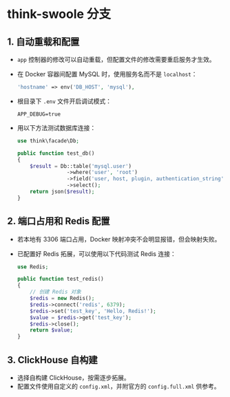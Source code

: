 # think-swoole 分支

## 1. 自动重载和配置

- `app` 控制器的修改可以自动重载，但配置文件的修改需要重启服务才生效。

- 在 Docker 容器间配置 MySQL 时，使用服务名而不是 `localhost`：
    ```php
    'hostname' => env('DB_HOST', 'mysql'),
    ```

- 根目录下 `.env` 文件开启调试模式：
    ```dotenv
    APP_DEBUG=true
    ```

- 用以下方法测试数据库连接：
    ```php
    use think\facade\Db;

    public function test_db()
    {
        $result = Db::table('mysql.user')
                    ->where('user', 'root')
                    ->field('user, host, plugin, authentication_string')
                    ->select();
        return json($result);
    }
    ```

## 2. 端口占用和 Redis 配置

- 若本地有 3306 端口占用，Docker 映射冲突不会明显报错，但会映射失败。

- 已配置好 Redis 拓展，可以使用以下代码测试 Redis 连接：
    ```php
    use Redis;

    public function test_redis()
    {
        // 创建 Redis 对象
        $redis = new Redis();
        $redis->connect('redis', 6379);
        $redis->set('test_key', 'Hello, Redis!');
        $value = $redis->get('test_key');
        $redis->close();
        return $value;
    }
    ```

## 3. ClickHouse 自构建

- 选择自构建 ClickHouse，按需逐步拓展。
- 配置文件使用自定义的 `config.xml`，并附官方的 `config.full.xml` 供参考。
